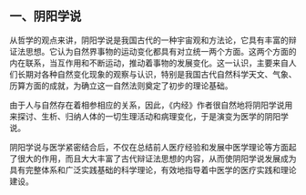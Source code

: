 ## 一、阴阳学说

从哲学的观点来讲，阴阳学说是我国古代的一种宇宙观和方法论，它具有丰富的辩证法思想。它认为自然界事物的运动变化都具有对立统一两个方面。这两个方面的内在联系，当互作用和不断运动，推动着事物的发展变化。这一认识，主要来自人们长期对各种自然变化现象的观察与认识，特别是我国古代自然科学天文、气象、历算方面的成就，为确立这一自然法则奠定了初步的理论基础。

由于人与自然存在着相参相应的关系，因此，《内经》作者很自然地将阴阳学说用来探讨、生析、归纳人体的一切生理活动和病理变化，于是演变为医学的阴阳学说。

阴阳学说与医学紧密结合后，不仅在总结前人医疗经验和发展中医学理论等方面起了很大的作用，而且大大丰富了古代辩证法思想的内容，从而使阴阳学说发展成为具有完整体系和广泛实践基础的科学理论，有效地指导着中医学的医疗实践和理论建设。

